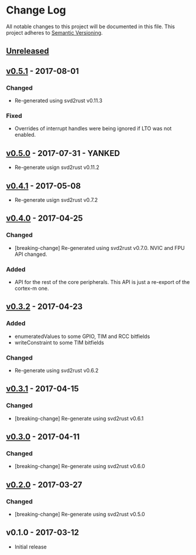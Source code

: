 # Change Log

All notable changes to this project will be documented in this file.
This project adheres to [Semantic Versioning](http://semver.org/).

## [Unreleased]

## [v0.5.1] - 2017-08-01

### Changed

- Re-generated using svd2rust v0.11.3

### Fixed

- Overrides of interrupt handles were being ignored if LTO was not enabled.

## [v0.5.0] - 2017-07-31 - YANKED

- Re-generate usign svd2rust v0.11.2

## [v0.4.1] - 2017-05-08

- Re-generate usign svd2rust v0.7.2

## [v0.4.0] - 2017-04-25

### Changed

- [breaking-change] Re-generated using svd2rust v0.7.0. NVIC and FPU API
  changed.

### Added

- API for the rest of the core peripherals. This API is just a re-export of the
  cortex-m one.

## [v0.3.2] - 2017-04-23

### Added

- enumeratedValues to some GPIO, TIM and RCC bitfields
- writeConstraint to some TIM bitfields

### Changed

- Re-generate using svd2rust v0.6.2

## [v0.3.1] - 2017-04-15

### Changed

- [breaking-change] Re-generate using svd2rust v0.6.1

## [v0.3.0] - 2017-04-11

### Changed

- [breaking-change] Re-generate using svd2rust v0.6.0

## [v0.2.0] - 2017-03-27

### Changed

- [breaking-change] Re-generate using svd2rust v0.5.0

## v0.1.0 - 2017-03-12

- Initial release

[Unreleased]: https://github.com/japaric/stm32f30x/compare/v0.5.1...HEAD
[v0.5.1]: https://github.com/japaric/stm32f30x/compare/v0.5.0...v0.5.1
[v0.5.0]: https://github.com/japaric/stm32f30x/compare/v0.4.1...v0.5.0
[v0.4.1]: https://github.com/japaric/stm32f30x/compare/v0.4.0...v0.4.1
[v0.4.0]: https://github.com/japaric/stm32f30x/compare/v0.3.2...v0.4.0
[v0.3.2]: https://github.com/japaric/stm32f30x/compare/v0.3.1...v0.3.2
[v0.3.1]: https://github.com/japaric/stm32f30x/compare/v0.3.0...v0.3.1
[v0.3.0]: https://github.com/japaric/stm32f30x/compare/v0.2.0...v0.3.0
[v0.2.0]: https://github.com/japaric/stm32f30x/compare/v0.1.0...v0.2.0
